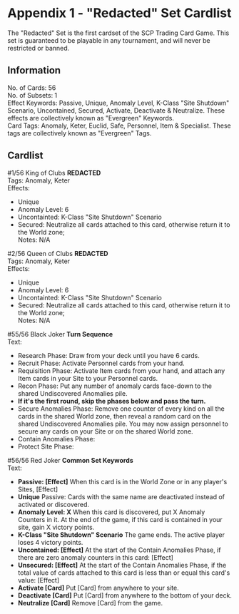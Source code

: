 Appendix 1 - "Redacted" Set Cardlist
===

The "Redacted" Set is the first cardset of the SCP Trading Card Game. This set is guaranteed to be playable in any tournament, and will never be restricted or banned.

Information
---
No. of Cards: 56  
No. of Subsets: 1   
Effect Keywords: Passive, Unique, Anomaly Level, K-Class "Site Shutdown" Scenario, Uncontained, Secured, Activate, Deactivate & Neutralize. These effects are collectively known as "Evergreen" Keywords.  
Card Tags: Anomaly, Keter, Euclid, Safe, Personnel, Item & Specialist. These tags are collectively known as "Evergreen" Tags.  

Cardlist
---
\#1/56 King of Clubs **REDACTED**    
Tags: Anomaly, Keter  
Effects:   
- Unique  
- Anomaly Level: 6  
- Uncontainted: K-Class "Site Shutdown" Scenario  
- Secured: Neutralize all cards attached to this card, otherwise return it to the World zone;  
Notes: N/A  
    
\#2/56 Queen of Clubs **REDACTED**    
Tags: Anomaly, Keter  
Effects:  
- Unique  
- Anomaly Level: 6  
- Uncontainted: K-Class "Site Shutdown" Scenario  
- Secured: Neutralize all cards attached to this card, otherwise return it to the World zone;  
Notes: N/A  

\#55/56 Black Joker **Turn Sequence**  
Text:
- Research Phase: Draw from your deck until you have 6 cards.
- Recruit Phase: Activate Personnel cards from your hand.
- Requisition Phase: Activate Item cards from your hand, and attach any Item cards in your Site to your Personnel cards. 
- Recon Phase: Put any number of anomaly cards face-down to the shared Undiscovered Anomalies pile.
- **If it's the first round, skip the phases below and pass the turn.**
- Secure Anomalies Phase: Remove one counter of every kind on all the cards in the shared World zone, then reveal a random card on the shared Undiscovered Anomalies pile. You may now assign personnel to secure any cards on your Site or on the shared World zone.   
- Contain Anomalies Phase: 
- Protect Site Phase: 

\#56/56 Red Joker **Common Set Keywords**  
Text:
- **Passive: [Effect]** When this card is in the World Zone or in any player's Sites, [Effect]  
- **Unique** Passive: Cards with the same name are deactivated instead of activated or discovered.  
- **Anomaly Level: X** When this card is discovered, put X Anomaly Counters in it. At the end of the game, if this card is contained in your site, gain X victory points.  
- **K-Class "Site Shutdown" Scenario** The game ends. The active player loses 4 victory points.  
- **Uncontained: [Effect]** At the start of the Contain Anomalies Phase, if there are zero anomaly counters in this card: [Effect]  
- **Unsecured: [Effect]** At the start of the Contain Anomalies Phase, if the total value of cards attached to this card is less than or equal this card's value: [Effect]  
- **Activate [Card]** Put [Card] from anywhere to your site.  
- **Deactivate [Card]** Put [Card] from anywhere to the bottom of your deck.  
- **Neutralize [Card]** Remove [Card] from the game.  